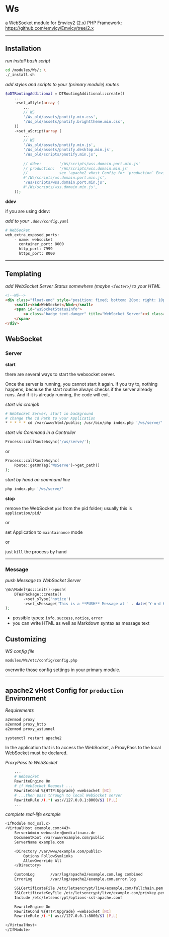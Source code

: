
# Ws

a WebSocket module for Emvicy2 (2.x) PHP Framework: https://github.com/emvicy/Emvicy/tree/2.x

---

## Installation

_run install bash script_    
~~~bash
cd /modules/Ws/; \
./_install.sh
~~~

_add styles and scripts to your (primary module) routes_  
~~~php
$oDTRoutingAdditional = DTRoutingAdditional::create()
    ...
    ->set_aStyle(array (
        ...    
        // WS
        '/Ws_old/assets/pnotify.min.css',
        '/Ws_old/assets/pnotify.brighttheme.min.css',
    ))
    ->set_aScript(array (
        ...
        // WS
        '/Ws_old/assets/pnotify.min.js',
        '/Ws_old/assets/pnotify.desktop.min.js',
        '/Ws_old/scripts/pnotify.min.js',
        
        // ddev:        '/Ws/scripts/wss.domain.port.min.js'
        // production:  '/Ws/scripts/wss.domain.min.js'
        //              see 'apache2 vHost Config for `production` Environment' below
        #'/Ws/scripts/ws.domain.port.min.js',
        '/Ws/scripts/wss.domain.port.min.js',
        #'/Ws/scripts/wss.domain.min.js',
    ));
~~~


**ddev** 

if you are using ddev:

_add to your `.ddev/config.yaml`_  
~~~bash
# WebSocket
web_extra_exposed_ports:
    - name: websocket
      container_port: 8000
      http_port: 7999
      https_port: 8000
~~~

---

## Templating

_add WebSocket Server Status somewhere (maybe `<footer>`) to your HTML_  
~~~html
<!--WS-->
<div class="float-end" style="position: fixed; bottom: 20px; right: 10px; margin: 0 10px !important;">
    <small><kbd>WebSocket</kbd></small>
    <span id="wsSocketStatusInfo">
		<a class="badge text-danger" title="WebSocket Server"><i class="fa fa-exclamation-triangle"></i></a>
	</span>
</div>
~~~

## WebSocket

### Server

**start**

there are several ways to start the websocket server.  

Once the server is running, you cannot start it again. If you try to, nothing happens, because the 
start routine always checks if the server already runs. And if it is already running, the code will exit.


_start via cronjob_    
~~~bash
# WebSocket Server; start in background
# change the cd Path to your Application
* * * * * cd /var/www/html/public; /usr/bin/php index.php '/ws/serve/' > /dev/null 2>/dev/null & echo $!
~~~

_start via Command in a Controller_    
~~~php
Process::callRouteAsync('/ws/serve/');
~~~
or
~~~php
Process::callRouteAsync(
    Route::getOnTag('WsServe')->get_path()
);
~~~

_start by hand on command line_  
~~~php
php index.php '/ws/serve/'
~~~

**stop**

remove the WebSocket `pid` from the pid folder; usually this is `application/pid/`

or

set Application to `maintainance` mode

or

just `kill` the process by hand

---

### Message

_push Message to WebSocket Server_
~~~php
\Ws\Model\Ws::init()->push(
    DTWsPackage::create()
        ->set_sType('notice')
        ->set_sMessage('This is a **PUSH** Message at ' . date('Y-m-d H:i:s'))
);
~~~

- possible types: `info`, `success`, `notice`, `error`
- you can write HTML as well as Markdown syntax as message text


## Customizing

_WS config file_  
~~~
modules/Ws/etc/config/config.php
~~~

overwrite those config settings in your primary module.

---

## apache2 vHost Config for `production` Environment

_Requirements_
~~~bash
a2enmod proxy
a2enmod proxy_http
a2enmod proxy_wstunnel

systemctl restart apache2
~~~

In the application that is to access the WebSocket, a
ProxyPass to the local WebSocket must be declared.

_ProxyPass to WebSocket_
~~~bash
    ...
    # WebSocket
    RewriteEngine On
    # if WebSocket Request ...
    RewriteCond %{HTTP:Upgrade} =websocket [NC]
    # ...then pass through to local WebSocket server
    RewriteRule /(.*) ws://127.0.0.1:8000/$1 [P,L]
    ...
~~~

_complete real-life example_
~~~bash
<IfModule mod_ssl.c>
<VirtualHost example.com:443>
    ServerAdmin webmaster@mediafinanz.de
    DocumentRoot /var/www/example.com/public
    ServerName example.com

    <Directory /var/www/example.com/public>
        Options FollowSymlinks
        AllowOverride All
    </Directory>

    CustomLog       /var/log/apache2/example.com.log combined
    ErrorLog        /var/log/apache2/example.com.error.log

    SSLCertificateFile /etc/letsencrypt/live/example.com/fullchain.pem
    SSLCertificateKeyFile /etc/letsencrypt/live/example.com/privkey.pem
    Include /etc/letsencrypt/options-ssl-apache.conf

    RewriteEngine On
    RewriteCond %{HTTP:Upgrade} =websocket [NC]
    RewriteRule /(.*) ws://127.0.0.1:8000/$1 [P,L]

</VirtualHost>
</IfModule>
~~~
